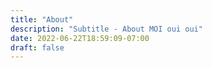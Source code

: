 ```yaml
---
title: "About"
description: "Subtitle - About MOI oui oui"
date: 2022-06-22T18:59:09-07:00
draft: false
---
```


